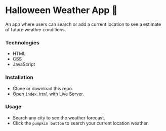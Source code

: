# Halloween Weather App 👻

An app where users can search or add a current location to see a estimate of future weather conditions.

### Technologies

- HTML
- CSS
- JavaScript

### Installation

- Clone or download this repo.
- Open `index.html` with Live Server.

### Usage

- Search any city to see the weather forecast.
- Click the `pumpkin button` to search your current location weather.
